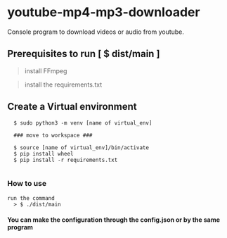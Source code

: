 # youtube-mp4-mp3-downloader
Console program to download videos or audio from youtube.

## Prerequisites to run [ $ dist/main ]

> install FFmpeg 

> install the requirements.txt



## Create a Virtual environment 
```
  $ sudo python3 -m venv [name of virtual_env]
  
  ### move to workspace ###
  
  $ source [name of virtual_env]/bin/activate
  $ pip install wheel
  $ pip install -r requirements.txt
  
```


### How to use 
```
run the command
  > $ ./dist/main
```

#### You can make the configuration through the config.json or by the same program
